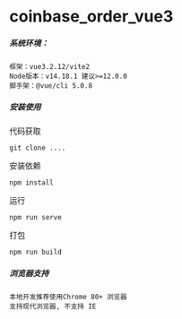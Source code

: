 # coinbase_order_vue3

##### 系统环境：

```
框架：vue3.2.12/vite2
Node版本：v14.18.1 建议>=12.0.0
脚手架：@vue/cli 5.0.8
```

#####  安装使用 

代码获取

```git
git clone ....
```

安装依赖

```
npm install
```

运行

```
npm run serve
```

打包

```
npm run build
```

##### 浏览器支持

```
本地开发推荐使用Chrome 80+ 浏览器
支持现代浏览器, 不支持 IE
```
